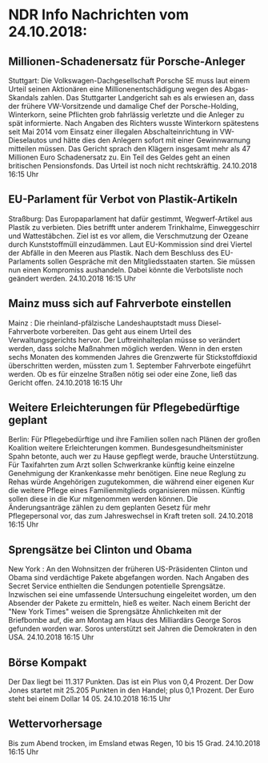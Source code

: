 # NDR Info Nachrichten vom 24.10.2018:


## Millionen-Schadenersatz für Porsche-Anleger
Stuttgart: Die Volkswagen-Dachgesellschaft Porsche SE muss laut einem Urteil seinen Aktionären eine Millionenentschädigung wegen des Abgas-Skandals zahlen. Das Stuttgarter Landgericht sah es als erwiesen an, dass der frühere VW-Vorsitzende und damalige Chef der Porsche-Holding, Winterkorn, seine Pflichten grob fahrlässig verletzte und die Anleger zu spät informierte. Nach Angaben des Richters wusste Winterkorn spätestens seit Mai 2014 vom Einsatz einer illegalen Abschalteinrichtung in VW-Dieselautos und hätte dies den Anlegern sofort mit einer Gewinnwarnung mitteilen müssen. Das Gericht sprach den Klägern insgesamt mehr als 47 Millionen Euro Schadenersatz zu. Ein Teil des Geldes geht an einen britischen Pensionsfonds. Das Urteil ist noch nicht rechtskräftig. 24.10.2018 16:15 Uhr 

## EU-Parlament für Verbot von Plastik-Artikeln
Straßburg: Das Europaparlament hat dafür gestimmt, Wegwerf-Artikel aus Plastik zu verbieten. Dies betrifft unter anderem Trinkhalme, Einweggeschirr und Wattestäbchen. Ziel ist es vor allem, die Verschmutzung der Ozeane durch Kunststoffmüll einzudämmen. Laut EU-Kommission sind drei Viertel der Abfälle in den Meeren aus Plastik. Nach dem Beschluss des EU-Parlaments sollen Gespräche mit den Mitgliedsstaaten starten. Sie müssen nun einen Kompromiss aushandeln. Dabei könnte die Verbotsliste noch geändert werden. 24.10.2018 16:15 Uhr 

## Mainz muss sich auf Fahrverbote einstellen
Mainz : Die rheinland-pfälzische Landeshauptstadt muss Diesel-Fahrverbote vorbereiten. Das geht aus einem Urteil des Verwaltungsgerichts hervor. Der Luftreinhalteplan müsse so verändert werden, dass solche Maßnahmen möglich werden. Wenn in den ersten sechs Monaten des kommenden Jahres die Grenzwerte für Stickstoffdioxid überschritten werden, müssten zum 1. September Fahrverbote eingeführt werden. Ob es für einzelne Straßen nötig sei oder eine Zone, ließ das Gericht offen. 24.10.2018 16:15 Uhr 

## Weitere Erleichterungen für Pflegebedürftige geplant
Berlin: Für Pflegebedürftige und ihre Familien sollen nach Plänen der großen Koalition weitere Erleichterungen kommen. Bundesgesundheitsminister Spahn betonte, auch wer zu Hause gepflegt werde, brauche Unterstützung. Für Taxifahrten zum Arzt sollen Schwerkranke künftig keine einzelne Genehmigung der Krankenkasse mehr benötigen. Eine neue Reglung zu Rehas würde Angehörigen zugutekommen, die während einer eigenen Kur die weitere Pflege eines Familienmitglieds organisieren müssen. Künftig sollen diese in die Kur mitgenommen werden können. Die Änderungsanträge zählen zu dem geplanten Gesetz für mehr Pflegepersonal vor, das zum Jahreswechsel in Kraft treten soll. 24.10.2018 16:15 Uhr 

## Sprengsätze bei Clinton und Obama
New York : An den Wohnsitzen der früheren US-Präsidenten Clinton und Obama sind verdächtige Pakete abgefangen worden. Nach Angaben des Secret Service enthielten die Sendungen potentielle Sprengsätze. Inzwischen sei eine umfassende Untersuchung eingeleitet worden, um den Absender der Pakete zu ermitteln, hieß es weiter. Nach einem Bericht der "New York Times" weisen die Sprengsätze Ähnlichkeiten mit der Briefbombe auf, die am Montag am Haus des Milliardärs George Soros gefunden worden war. Soros unterstützt seit Jahren die Demokraten in den USA. 24.10.2018 16:15 Uhr 

## Börse Kompakt
Der Dax liegt bei 11.317 Punkten. Das ist ein Plus von 0,4 Prozent. Der Dow Jones startet mit 25.205 Punkten in den Handel; plus 0,1 Prozent. Der Euro steht bei einem Dollar 14 05. 24.10.2018 16:15 Uhr 

## Wettervorhersage
Bis zum Abend trocken, im Emsland etwas Regen, 10 bis 15 Grad. 24.10.2018 16:15 Uhr 

